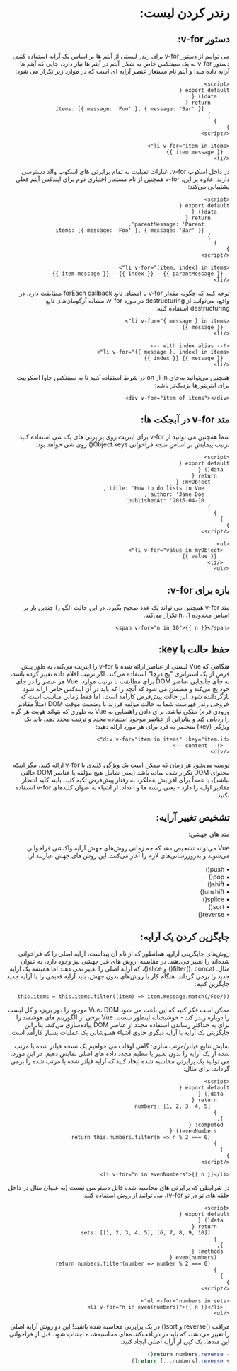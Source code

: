 <div dir = "rtl">
<h1>
رندر کردن لیست:
</h1>

<h2>
دستور v-for:
</h2>

می توانیم از دستور v-for برای رندر لیستی از آیتم ها بر اساس یک آرایه استفاده کنیم. دستور v-for به یک سینتکس خاص به شکل آیتم در آیتم ها نیاز دارد، جایی که آیتم ها آرایه داده مبدا و آیتم نام مستعار عنصر آرایه ای است که در موارد زیر تکرار می شود:


```vue
<script>
export default {
    data() {
      return {
        items: [{ message: 'Foo' }, { message: 'Bar' }]
      }
    }
}
</script>
```
```vue
<li v-for="item in items">
  {{ item.message }}
</li>
```

در داخل اسکوپ v-for، عبارات تمپلیت به تمام پراپرتی های اسکوپ والد دسترسی دارند. علاوه بر این، v-for همچنین از نام مستعار اختیاری دوم برای ایندکس آیتم فعلی پشتیبانی می‌کند:

```vue
<script>
export default {
    data() {
      return {
        parentMessage: 'Parent',
        items: [{ message: 'Foo' }, { message: 'Bar' }]
      }
    }
}
</script>
```

```vue
<li v-for="(item, index) in items">
  {{ parentMessage }} - {{ index }} - {{ item.message }}
</li>
```

توجه کنید که چگونه مقدار v-for با امضای تابع forEach callback مطابقت دارد. در واقع، می‌توانید از destructuring در مورد v-for، مشابه آرگومان‌های تابع destructuring استفاده کنید:

```vue
<li v-for="{ message } in items">
  {{ message }}
</li>
```
```vue
<!-- with index alias -->
<li v-for="({ message }, index) in items">
  {{ message }} {{ index }}
</li>
```

همچنین می‌توانید به‌جای in از on در شرط استفاده کنید تا به سینتکس جاوا اسکریپت برای ایتریتورها نزدیک‌تر باشد:

```vue
<div v-for="item of items"></div>
```
<h2>
متد v-for در آبجکت ها:
</h2>
شما همچنین می توانید از v-for برای ایتریت روی پراپرتی های یک شی استفاده کنید. ترتیب پیمایش بر اساس نتیجه فراخوانی Object.keys() روی شی خواهد بود:

```vue
<script>
export default {
  data() {
    return {
      myObject: {
        title: 'How to do lists in Vue',
        author: 'Jane Doe',
        publishedAt: '2016-04-10'
      }
    }
  }
}
</script>
```
```vue
<ul>
  <li v-for="value in myObject">
    {{ value }}
  </li>
</ul>
```

<h2>
بازه برای v-for:
</h2>

متد v-for همچنین می تواند یک عدد صحیح بگیرد. در این حالت الگو را چندین بار بر اساس محدوده 1...n تکرار می‌کند.

```vue
<span v-for="n in 10">{{ n }}</span>
```

<h2>
حفظ حالت با key:
</h2>
هنگامی که Vue لیستی از عناصر ارائه شده با v-for را ایتریت می‌کند، به طور پیش فرض از یک استراتژی "پچ درجا" استفاده می‌کند. اگر ترتیب اقلام داده تغییر کرده باشد، به جای جابجایی عناصر DOM برای مطابقت با ترتیب موارد، Vue هر عنصر را در جای خود پچ می‌کند و مطمئن می شود که آنچه را که باید در آن ایندکس خاص ارائه شود بازگردانده شود.
این حالت پیش‌فرض کارآمد است، اما فقط زمانی مناسب است که خروجی رندر فهرست شما به حالت مؤلفه فرزند یا وضعیت موقت DOM (مثلاً مقادیر ورودی فرم) متکی نباشد.
برای دادن راهنمایی به Vue به طوری که بتواند هویت هر گره را ردیابی کند و بنابراین از عناصر موجود استفاده مجدد و ترتیب مجدد دهد، باید یک ویژگی (key) منحصر به فرد برای هر مورد ارائه دهید:

```vue
<div v-for="item in items" :key="item.id">
  <!-- content -->
</div>
```

توصیه می‌شود هر زمان که ممکن است یک ویژگی کلیدی با v-for ارائه کنید، مگر اینکه محتوای DOM تکرار شده ساده باشد (یعنی شامل هیچ مؤلفه یا عناصر DOM حالتی نباشد)، یا عمداً برای افزایش عملکرد به رفتار پیش‌فرض تکیه کنید.
بایند کلید انتظار مقادیر اولیه را دارد - یعنی رشته ها و اعداد. از اشیاء به عنوان کلیدهای v-for استفاده نکنید.

<h2>
تشخیص تغییر آرایه:
</h2>

<p>
متد های جهشی:
</p>
Vue می‌تواند تشخیص دهد که چه زمانی روش‌های جهش آرایه واکنشی فراخوانی می‌شوند و به‌روزرسانی‌های لازم را آغاز می‌کنند. این روش های جهش عبارتند از:
<p>
•	push()<br>
•	pop()<br>
•	shift()<br>
•	unshift()<br>
•	splice()<br>
•	sort()<br>
•	reverse()<br>
</p>

<h2>
جایگزین کردن یک آرایه:
</h2>
روش‌های جایگزینی آرایع، همانطور که از نام آن پیداست، آرایه اصلی را که فراخوانی شده‌اند را تغییر می‌دهند. در مقایسه، روش های غیر جهشی نیز وجود دارد، به عنوان مثال. filter()، concat() و slice()، که آرایه اصلی را تغییر نمی دهند اما همیشه یک آرایه جدید را برمی گرداند. هنگام کار با روش‌های بدون جهش، باید آرایه قدیمی را با آرایه جدید جایگزین کنیم:

```JS
this.items = this.items.filter((item) => item.message.match(/Foo/))
```

ممکن است فکر کنید که این باعث می شود Vue،  DOM موجود را دور بریزد و کل لیست را دوباره رندر کند - خوشبختانه اینطور نیست. Vue برخی از الگوریتم های هوشمند را برای به حداکثر رساندن استفاده مجدد از عناصر DOM پیاده‌سازی می‌کند، بنابراین جایگزینی یک آرایه با آرایه دیگری حاوی اشیاء همپوشانی یک عملیات بسیار کارآمد است.

نمایش نتایج فیلتر/مرتب سازی:
گاهی اوقات می خواهیم یک نسخه فیلتر شده یا مرتب شده از یک آرایه را بدون تغییر یا تنظیم مجدد داده های اصلی نمایش دهیم. در این مورد، می توانید یک پراپرتی محاسبه شده ایجاد کنید که آرایه فیلتر شده یا مرتب شده را برمی گرداند.
برای مثال:

```vue
<script>
export default {
  data() {
    return {
      numbers: [1, 2, 3, 4, 5]
    }
  },
  computed: {
    evenNumbers() {
      return this.numbers.filter(n => n % 2 === 0)
    }
  }
}
</script>
```
```vue
<li v-for="n in evenNumbers">{{ n }}</li>
```

در شرایطی که پراپرتی های محاسبه شده قابل دسترسی نیست (به عنوان مثال در داخل حلقه های تو در تو v-for)، می توانید از روش استفاده کنید:

```vue
<script>
export default {
  data() {
    return {
      sets: [[1, 2, 3, 4, 5], [6, 7, 8, 9, 10]]
    }
  },
  methods: {
    even(numbers) {
      return numbers.filter(number => number % 2 === 0)
    }
  }
}
</script>
```
```vue
<ul v-for="numbers in sets">
  <li v-for="n in even(numbers)">{{ n }}</li>
</ul>
```

مراقب ()reverse و sort() در یک پراپرتی محاسبه شده باشید! این دو روش آرایه اصلی را تغییر می‌دهند، که باید در دریافت‌کننده‌های محاسبه‌شده اجتناب شود. قبل از فراخوانی این متدها، یک کپی از آرایه اصلی ایجاد کنید:

```js
- return numbers.reverse()
+ return [...numbers].reverse()
```

</div>
